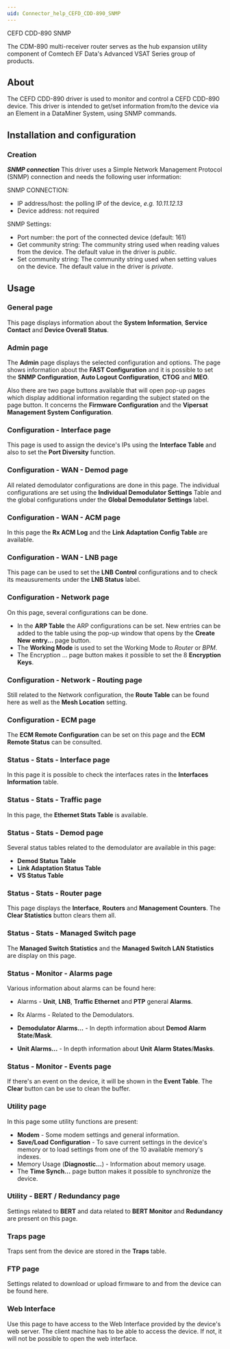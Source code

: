 ```yaml
---
uid: Connector_help_CEFD_CDD-890_SNMP
---
```


CEFD CDD-890 SNMP

The CDM-890 multi-receiver router serves as the hub expansion utility component of Comtech EF Data's Advanced VSAT Series group of products.

## About

The CEFD CDD-890 driver is used to monitor and control a CEFD CDD-890 device. This driver is intended to get/set information from/to the device via an Element in a DataMiner System, using SNMP commands.

## Installation and configuration

### Creation

***SNMP connection***
This driver uses a Simple Network Management Protocol (SNMP) connection and needs the following user information:

SNMP CONNECTION:

- IP address/host: the polling IP of the device, *e.g.* *10.11.12.13*
- Device address: not required

SNMP Settings:

- Port number: the port of the connected device (default: 161)
- Get community string: The community string used when reading values from the device. The default value in the driver is *public*.
- Set community string: The community string used when setting values on the device. The default value in the driver is *private*.

## Usage

### General page

This page displays information about the **System Information**, **Service Contact** and **Device Overall Status**.

### Admin page

The **Admin** page displays the selected configuration and options. The page shows information about the **FAST Configuration** and it is possible to set the **SNMP Configuration**, **Auto Logout Configuration**, **CTOG** and **MEO**.

Also there are two page buttons available that will open pop-up pages which display additional information regarding the subject stated on the page button. It concerns the **Firmware Configuration** and the **Vipersat Management System Configuration**.

### Configuration - Interface page

This page is used to assign the device's IPs using the **Interface Table** and also to set the **Port Diversity** function.

### Configuration - WAN - Demod page

All related demodulator configurations are done in this page. The individual configurations are set using the **Individual Demodulator Settings** Table and the global configurations under the **Global Demodulator Settings** label.

### Configuration - WAN - ACM page

In this page the **Rx ACM Log** and the **Link Adaptation Config Table** are available.

### Configuration - WAN - LNB page

This page can be used to set the **LNB** **Control** configurations and to check its meausurements under the **LNB Status** label.

### Configuration - Network page

On this page, several configurations can be done.

- In the **ARP Table** the ARP configurations can be set. New entries can be added to the table using the pop-up window that opens by the **Create New entry...** page button.
- The **Working Mode** is used to set the Working Mode to *Router* or *BPM*.
- The Encryption ... page button makes it possible to set the 8 **Encryption Keys**.

### Configuration - Network - Routing page

Still related to the Network configuration, the **Route Table** can be found here as well as the **Mesh Location** setting.

### Configuration - ECM page

The **ECM Remote Configuration** can be set on this page and the **ECM Remote Status** can be consulted.

### Status - Stats - Interface page

In this page it is possible to check the interfaces rates in the **Interfaces Information** table.

### Status - Stats - Traffic page

In this page, the **Ethernet Stats Table** is available.

### Status - Stats - Demod page

Several status tables related to the demodulator are available in this page:

- **Demod Status Table**
- **Link Adaptation Status Table**
- **VS Status Table**

### Status - Stats - Router page

This page displays the **Interface**, **Routers** and **Management Counters**. The **Clear Statistics** button clears them all.

### Status - Stats - Managed Switch page

The **Managed Switch Statistics** and the **Managed Switch LAN Statistics** are display on this page.

### Status - Monitor - Alarms page

Various information about alarms can be found here:

- Alarms - **Unit**, **LNB**, **Traffic Ethernet** and **PTP** general **Alarms**.
- Rx Alarms - Related to the Demodulators.

- **Demodulator Alarms...** - In depth information about **Demod Alarm State**/**Mask**.
- **Unit Alarms...** - In depth information about **Unit** **Alarm States**/**Masks**.

### Status - Monitor - Events page

If there's an event on the device, it will be shown in the **Event Table**. The **Clear** button can be use to clean the buffer.

### Utility page

In this page some utility functions are present:

- **Modem** - Some modem settings and general information.
- **Save/Load Configuration** - To save current settings in the device's memory or to load settings from one of the 10 available memory's indexes.
- Memory Usage (**Diagnostic...**) - Information about memory usage.
- The **Time Synch...** page button makes it possible to synchronize the device.

### Utility - BERT / Redundancy page

Settings related to **BERT** and data related to **BERT Monitor** and **Redundancy** are present on this page.

### Traps page

Traps sent from the device are stored in the **Traps** table.

### FTP page

Settings related to download or upload firmware to and from the device can be found here.

### Web Interface

Use this page to have access to the Web Interface provided by the device's web server. The client machine has to be able to access the device. If not, it will not be possible to open the web interface.
